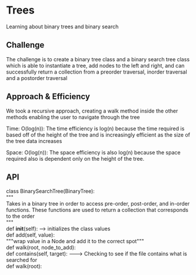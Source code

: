 # Trees
Learning about binary trees and binary search

## Challenge
The challenge is to create a binary tree class and a binary search tree class
which is able to instantiate a tree, add nodes to the left and right,
and can successfully return a collection from a preorder traversal, inorder traversal
and a postorder traversal

## Approach & Efficiency
We took a recursive approach, creating a walk method inside the other methods
enabling the user to navigate through the tree

Time: O(log(n)): The time efficiency is log(n) because the time required is based
off of the height of the tree and is increasingly efficient as the size of the tree
data increases

Space: O(log(n)): The space efficiency is also log(n) because the space required
also is dependent only on the height of the tree.

## API
class BinarySearchTree(BinaryTree):\
    """\
    Takes in a binary tree in order to access pre-order, post-order,
    and in-order functions. These functions are used to return a collection
    that corresponds to the order\
    """\
    def __init__(self): --> initializes the class values\
    def add(self, value):\
        """wrap value in a Node and add it to the correct spot"""\
        def walk(root, node_to_add):\
    def contains(self, target): ---> Checking to see if the file contains what is searched for\
        def walk(root):
